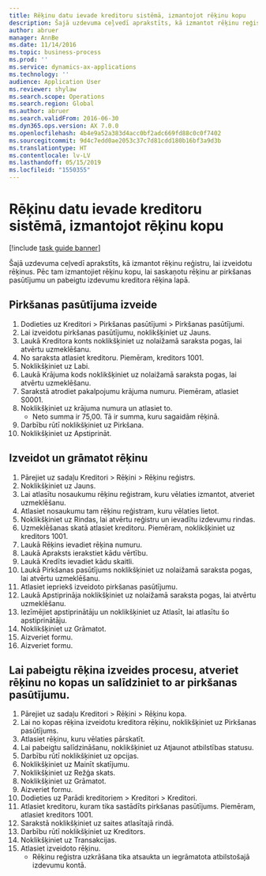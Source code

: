 ```yaml
---
title: Rēķinu datu ievade kreditoru sistēmā, izmantojot rēķinu kopu
description: Šajā uzdevuma ceļvedī aprakstīts, kā izmantot rēķinu reģistru, lai izveidotu rēķinus.
author: abruer
manager: AnnBe
ms.date: 11/14/2016
ms.topic: business-process
ms.prod: ''
ms.service: dynamics-ax-applications
ms.technology: ''
audience: Application User
ms.reviewer: shylaw
ms.search.scope: Operations
ms.search.region: Global
ms.author: abruer
ms.search.validFrom: 2016-06-30
ms.dyn365.ops.version: AX 7.0.0
ms.openlocfilehash: 4b4e9a52a383d4acc0bf2adc669fd88c0c0f7402
ms.sourcegitcommit: 9d4c7edd0ae2053c37c7d81cdd180b16bf3a9d3b
ms.translationtype: HT
ms.contentlocale: lv-LV
ms.lasthandoff: 05/15/2019
ms.locfileid: "1550355"
---
```

# <a name="key-invoice-data-into-the-ap-system-using-invoice-pool"></a>Rēķinu datu ievade kreditoru sistēmā, izmantojot rēķinu kopu

[!include [task guide banner](../../includes/task-guide-banner.md)]

Šajā uzdevuma ceļvedī aprakstīts, kā izmantot rēķinu reģistru, lai izveidotu rēķinus.  Pēc tam izmantojiet rēķinu kopu, lai saskaņotu rēķinu ar pirkšanas pasūtījumu un pabeigtu izdevumu kreditora rēķina lapā.


## <a name="create-a-purchase-order"></a>Pirkšanas pasūtījuma izveide
1. Dodieties uz Kreditori > Pirkšanas pasūtījumi > Pirkšanas pasūtījumi.
2. Lai izveidotu pirkšanas pasūtījumu, noklikšķiniet uz Jauns.
3. Laukā Kreditora konts noklikšķiniet uz nolaižamā saraksta pogas, lai atvērtu uzmeklēšanu.
4. No saraksta atlasiet kreditoru. Piemēram, kreditors 1001.
5. Noklikšķiniet uz Labi.
6. Laukā Krājuma kods noklikšķiniet uz nolaižamā saraksta pogas, lai atvērtu uzmeklēšanu.
7. Sarakstā atrodiet pakalpojumu krājuma numuru. Piemēram, atlasiet S0001.
8. Noklikšķiniet uz krājuma numura un atlasiet to.
    * Neto summa ir 75,00.  Tā ir summa, kuru sagaidām rēķinā.  
9. Darbību rūtī noklikšķiniet uz Pirkšana.
10. Noklikšķiniet uz Apstiprināt.

## <a name="create-and-post-and-invoice"></a>Izveidot un grāmatot rēķinu
1. Pārejiet uz sadaļu Kreditori > Rēķini > Rēķinu reģistrs.
2. Noklikšķiniet uz Jauns.
3. Lai atlasītu nosaukumu rēķinu reģistram, kuru vēlaties izmantot, atveriet uzmeklēšanu.
4. Atlasiet nosaukumu tam rēķinu reģistram, kuru vēlaties lietot.
5. Noklikšķiniet uz Rindas, lai atvērtu reģistru un ievadītu izdevumu rindas.
6. Uzmeklēšanas skatā atlasiet kreditoru. Piemēram, noklikšķiniet uz kreditors 1001.
7. Laukā Rēķins ievadiet rēķina numuru.
8. Laukā Apraksts ierakstiet kādu vērtību.
9. Laukā Kredīts ievadiet kādu skaitli.
10. Laukā Pirkšanas pasūtījums noklikšķiniet uz nolaižamā saraksta pogas, lai atvērtu uzmeklēšanu.
11. Atlasiet iepriekš izveidoto pirkšanas pasūtījumu.
12. Laukā Apstiprināja noklikšķiniet uz nolaižamā saraksta pogas, lai atvērtu uzmeklēšanu.
13. Iezīmējiet apstiprinātāju un noklikšķiniet uz Atlasīt, lai atlasītu šo apstiprinātāju.
14. Noklikšķiniet uz Grāmatot.
15. Aizveriet formu.
16. Aizveriet formu.

## <a name="open-an-invoice-from-the-pool-and-match-it-to-a-purchase-order-to-complete-the-invoice-process"></a>Lai pabeigtu rēķina izveides procesu, atveriet rēķinu no kopas un salīdziniet to ar pirkšanas pasūtījumu.
1. Pārejiet uz sadaļu Kreditori > Rēķini > Rēķinu kopa.
2. Lai no kopas rēķina izveidotu kreditora rēķinu, noklikšķiniet uz Pirkšanas pasūtījums.
3. Atlasiet rēķinu, kuru vēlaties pārskatīt.
4. Lai pabeigtu salīdzināšanu, noklikšķiniet uz Atjaunot atbilstības statusu.
5. Darbību rūtī noklikšķiniet uz opcijas.
6. Noklikšķiniet uz Mainīt skatījumu.
7. Noklikšķiniet uz Režģa skats.
8. Noklikšķiniet uz Grāmatot.
9. Aizveriet formu.
10. Dodieties uz Parādi kreditoriem > Kreditori > Kreditori.
11. Atlasiet kreditoru, kuram tika sastādīts pirkšanas pasūtījums. Piemēram, atlasiet kreditors 1001.
12. Sarakstā noklikšķiniet uz saites atlasītajā rindā.
13. Darbību rūtī noklikšķiniet uz Kreditors.
14. Noklikšķiniet uz Transakcijas.
15. Atlasiet izveidoto rēķinu.
    * Rēķinu reģistra uzkrāšana tika atsaukta un iegrāmatota atbilstošajā izdevumu kontā.  

